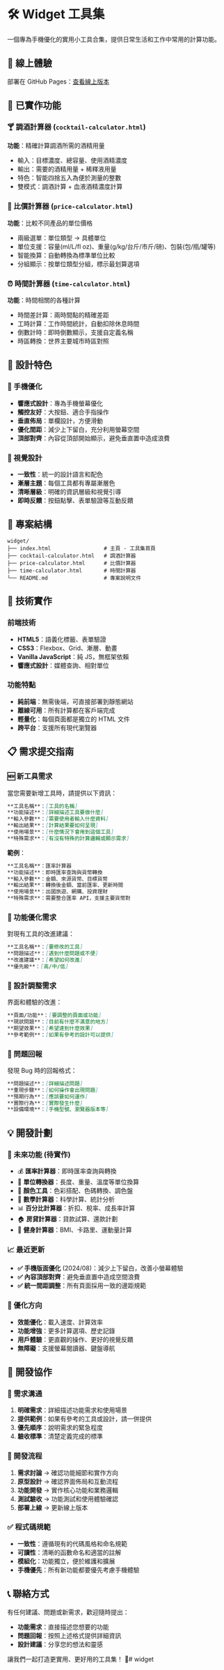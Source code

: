 # 🛠️ Widget 工具集

一個專為手機優化的實用小工具合集，提供日常生活和工作中常用的計算功能。

## 🚀 線上體驗

部署在 GitHub Pages：[查看線上版本](https://your-username.github.io/widget)

## 📱 已實作功能

### 🍸 調酒計算器 (`cocktail-calculator.html`)
**功能**：精確計算調酒所需的酒精用量
- 輸入：目標濃度、總容量、使用酒精濃度
- 輸出：需要的酒精用量 + 稀釋液用量
- 特色：智能四捨五入為便於測量的整數
- 雙模式：調酒計算 + 血液酒精濃度計算

### 🛒 比價計算器 (`price-calculator.html`)
**功能**：比較不同產品的單位價格
- 兩級選單：單位類型 → 具體單位
- 單位支援：容量(ml/L/fl oz)、重量(g/kg/台斤/市斤/磅)、包裝(包/瓶/罐等)
- 智能換算：自動轉換為標準單位比較
- 分組顯示：按單位類型分組，標示最划算選項

### ⏰ 時間計算器 (`time-calculator.html`)
**功能**：時間相關的各種計算
- 時間差計算：兩時間點的精確差距
- 工時計算：工作時間統計，自動扣除休息時間
- 倒數計時：即時倒數顯示，支援自定義名稱
- 時區轉換：世界主要城市時區對照

## 🎨 設計特色

### 📱 手機優化
- **響應式設計**：專為手機螢幕優化
- **觸控友好**：大按鈕、適合手指操作
- **垂直佈局**：單欄設計，方便滑動
- **優化間距**：減少上下留白，充分利用螢幕空間
- **頂部對齊**：內容從頂部開始顯示，避免垂直置中造成浪費

### 🎨 視覺設計
- **一致性**：統一的設計語言和配色
- **漸層主題**：每個工具都有專屬漸層色
- **清晰層級**：明確的資訊層級和視覺引導
- **即時反饋**：按鈕點擊、表單驗證等互動反饋

## 📂 專案結構

```
widget/
├── index.html                 # 主頁 - 工具集首頁
├── cocktail-calculator.html   # 調酒計算器
├── price-calculator.html      # 比價計算器
├── time-calculator.html       # 時間計算器
└── README.md                  # 專案說明文件
```

## 🔧 技術實作

### 前端技術
- **HTML5**：語義化標籤、表單驗證
- **CSS3**：Flexbox、Grid、漸層、動畫
- **Vanilla JavaScript**：純 JS，無框架依賴
- **響應式設計**：媒體查詢、相對單位

### 功能特點
- **純前端**：無需後端，可直接部署到靜態網站
- **離線可用**：所有計算都在客戶端完成
- **輕量化**：每個頁面都是獨立的 HTML 文件
- **跨平台**：支援所有現代瀏覽器

## 📋 需求提交指南

### 🆕 新工具需求
當您需要新增工具時，請提供以下資訊：

```markdown
**工具名稱**：[工具的名稱]
**功能描述**：[詳細描述工具要做什麼]
**輸入參數**：[需要使用者輸入什麼資料]
**輸出結果**：[計算結果要如何呈現]
**使用場景**：[什麼情況下會用到這個工具]
**特殊需求**：[有沒有特殊的計算邏輯或顯示需求]
```

**範例**：
```markdown
**工具名稱**：匯率計算器
**功能描述**：即時匯率查詢與貨幣轉換
**輸入參數**：金額、來源貨幣、目標貨幣
**輸出結果**：轉換後金額、當前匯率、更新時間
**使用場景**：出國旅遊、網購、投資理財
**特殊需求**：需要整合匯率 API，支援主要貨幣對
```

### 🔄 功能優化需求
對現有工具的改進建議：

```markdown
**工具名稱**：[要修改的工具]
**問題描述**：[遇到什麼問題或不便]
**改進建議**：[希望如何改進]
**優先級**：[高/中/低]
```

### 🎨 設計調整需求
界面和體驗的改進：

```markdown
**頁面/功能**：[要調整的頁面或功能]
**現狀問題**：[目前有什麼不滿意的地方]
**期望效果**：[希望達到什麼效果]
**參考範例**：[如果有參考的設計可以提供]
```

### 🐛 問題回報
發現 Bug 時的回報格式：

```markdown
**問題描述**：[詳細描述問題]
**重現步驟**：[如何操作會出現問題]
**預期行為**：[應該要如何運作]
**實際行為**：[實際發生什麼]
**設備環境**：[手機型號、瀏覽器版本等]
```

## 💡 開發計劃

### 🔮 未來功能 (待實作)
- 💰 **匯率計算器**：即時匯率查詢與轉換
- 📏 **單位轉換器**：長度、重量、溫度等單位換算
- 🎨 **顏色工具**：色彩搭配、色碼轉換、調色盤
- 🔢 **數學計算器**：科學計算、統計分析
- 📊 **百分比計算器**：折扣、稅率、成長率計算
- 🏠 **房貸計算器**：貸款試算、還款計劃
- 💪 **健身計算器**：BMI、卡路里、運動量計算

### 📈 最近更新
- **✅ 手機版面優化** (2024/08)：減少上下留白，改善小螢幕體驗
- **✅ 內容頂部對齊**：避免垂直置中造成空間浪費
- **✅ 統一間距調整**：所有頁面採用一致的邊距規範

### 🔄 優化方向
- **效能優化**：載入速度、計算效率
- **功能增強**：更多計算選項、歷史記錄
- **用戶體驗**：更直觀的操作、更好的視覺反饋
- **無障礙**：支援螢幕閱讀器、鍵盤導航

## 🤝 開發協作

### 📝 需求溝通
1. **明確需求**：詳細描述功能需求和使用場景
2. **提供範例**：如果有參考的工具或設計，請一併提供
3. **優先順序**：說明需求的緊急程度
4. **驗收標準**：清楚定義完成的標準

### 🔄 開發流程
1. **需求討論** → 確認功能細節和實作方向
2. **原型設計** → 確認界面佈局和互動流程
3. **功能開發** → 實作核心功能和業務邏輯
4. **測試驗收** → 功能測試和使用體驗確認
5. **部署上線** → 更新線上版本

### ✅ 程式碼規範
- **一致性**：遵循現有的代碼風格和命名規範
- **可讀性**：清晰的函數命名和適當的註解
- **模組化**：功能獨立，便於維護和擴展
- **手機優先**：所有新功能都要優先考慮手機體驗

## 📞 聯絡方式

有任何建議、問題或新需求，歡迎隨時提出：

- **功能需求**：直接描述您想要的功能
- **問題回報**：按照上述格式提供詳細資訊
- **設計建議**：分享您的想法和靈感

讓我們一起打造更實用、更好用的工具集！ 🚀# widget
